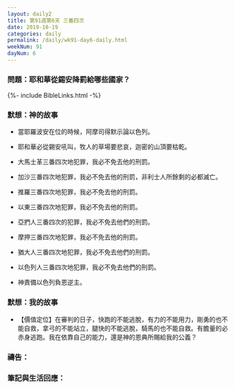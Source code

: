 ```yaml
---
layout: daily2
title: 第91週第6天 三番四次
date: 2019-10-19
categories: daily
permalink: /daily/wk91-day6-daily.html
weekNum: 91
dayNum: 6
---
```


### 問題：耶和華從錫安降罰給哪些國家？

{%- include BibleLinks.html -%}

### 默想：神的故事
+ 當耶羅波安在位的時候，阿摩司得默示論以色列。

+ 耶和華必從錫安吼叫，牧人的草場要悲哀，迦密的山頂要枯乾。

+ 大馬士革三番四次地犯罪，我必不免去他的刑罰。

+ 加沙三番四次地犯罪，我必不免去他的刑罰，非利士人所餘剩的必都滅亡。

+ 推羅三番四次地犯罪，我必不免去他的刑罰。

+ 以東三番四次地犯罪，我必不免去他的刑罰。

+ 亞捫人三番四次的犯罪，我必不免去他們的刑罰。

+ 摩押三番四次地犯罪，我必不免去他的刑罰。

+ 猶大人三番四次地犯罪，我必不免去他們的刑罰。

+ 以色列人三番四次地犯罪，我必不免去他們的刑罰。

+ 神責備以色列負恩逆主。


### 默想：我的故事
+ 【價值定位】在審判的日子，快跑的不能逃脫，有力的不能用力，剛勇的也不能自救，拿弓的不能站立，腿快的不能逃脫，騎馬的也不能自救。有膽量的必赤身逃跑。我在依靠自己的能力，還是神的恩典所賜給我的公義？


### 禱告：

### 筆記與生活回應：

